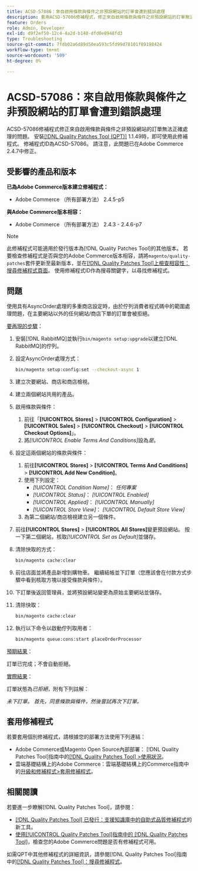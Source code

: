 ```yaml
---
title: ACSD-57086：來自啟用條款與條件之非預設網站的訂單會遭到錯誤處理
description: 套用ACSD-57086修補程式，修正來自啟用條款與條件之非預設網站的訂單無法正確處理的Adobe Commerce問題。
feature: Orders
role: Admin, Developer
exl-id: d9f2ef50-12c4-4a2d-b140-dfd0e8948fd3
type: Troubleshooting
source-git-commit: 7fdb02a6d89d50ea593c5fd99d78101f89198424
workflow-type: tm+mt
source-wordcount: '509'
ht-degree: 0%

---
```


# ACSD-57086：來自啟用條款與條件之非預設網站的訂單會遭到錯誤處理

ACSD-57086修補程式修正來自啟用條款與條件之非預設網站的訂單無法正確處理的問題。 安裝[[!DNL Quality Patches Tool (QPT)]](https://experienceleague.adobe.com/en/docs/commerce-operations/tools/quality-patches-tool/quality-patches-tool-to-self-serve-quality-patches) 1.1.49時，即可使用此修補程式。 修補程式ID為ACSD-57086。 請注意，此問題已在Adobe Commerce 2.4.7中修正。

## 受影響的產品和版本

**已為Adobe Commerce版本建立修補程式：**

* Adobe Commerce （所有部署方法） 2.4.5-p5

**與Adobe Commerce版本相容：**

* Adobe Commerce （所有部署方法） 2.4.3 - 2.4.6-p7

>[!NOTE]
>
>此修補程式可能適用於發行版本為[!DNL Quality Patches Tool]的其他版本。 若要檢查修補程式是否與您的Adobe Commerce版本相容，請將`magento/quality-patches`套件更新至最新版本，並在[[!DNL Quality Patches Tool]上檢查相容性：搜尋修補程式頁面](https://experienceleague.adobe.com/tools/commerce-quality-patches/index.html)。 使用修補程式ID作為搜尋關鍵字，以尋找修補程式。

## 問題

使用具有AsyncOrder處理的多重商店設定時，由於佇列消費者程式碼中的範圍處理問題，在主要網站以外的任何網站/商店下單的訂單會被拒絕。

<u>要再現的步驟</u>：

1. 安裝[!DNL RabbitMQ]並執行`bin/magento setup:upgrade`以建立[!DNL RabbitMQ]的佇列。
1. 設定AsyncOrder處理方式：

   ```bash
   bin/magento setup:config:set --checkout-async 1
   ```

1. 建立次要網站、商店和商店檢視。
1. 建立兩個網站共用的產品。
1. 啟用條款與條件：
   1. 前往「**[!UICONTROL Stores]** > **[!UICONTROL Configuration]** > **[!UICONTROL Sales]** > **[!UICONTROL Checkout]** > **[!UICONTROL Checkout Options]**」。
   1. 將&#x200B;*[!UICONTROL Enable Terms And Conditions]*&#x200B;設為&#x200B;*是*。
1. 設定這兩個網站的條款與條件：
   1. 前往&#x200B;**[!UICONTROL Stores]** > **[!UICONTROL Terms And Conditions]** > **[!UICONTROL Add New Condition]**。
   1. 使用下列設定：
      * *[!UICONTROL Condition Name]*： *任何專案*
      * *[!UICONTROL Status]*： *[!UICONTROL Enabled]*
      * *[!UICONTROL Applied]*： *[!UICONTROL Manually]*
      * *[!UICONTROL Store View]*： *[!UICONTROL Default Store View]*
   1. 為第二個網站/商店檢視建立另一個條件。
1. 前往&#x200B;**[!UICONTROL Stores]** > **[!UICONTROL All Stores]**&#x200B;變更預設網站。 按一下第二個網站，核取&#x200B;*[!UICONTROL Set as Default]*&#x200B;並儲存。
1. 清除快取的方式：

   ```bash
   bin/magento cache:clear
   ```

1. 前往店面並將產品新增到購物車。 繼續結帳並下訂單（您應該會在付款方式步驟中看到核取方塊以接受條款與條件）。
1. 下訂單後返回管理員，並將預設網站變更為原始主要網站並儲存。
1. 清除快取：

   ```bash
   bin/magento cache:clear
   ```

1. 執行以下命令以啟動佇列取用者：

   ```bash
   bin/magento queue:cons:start placeOrderProcessor
   ```

<u>預期結果</u>：

訂單已完成；不會自動拒絕。

<u>實際結果</u>：

訂單狀態為&#x200B;*已拒絕*，附有下列註解：

*未下訂單。 首先，同意條款與條件，然後嘗試再次下訂單。*

## 套用修補程式

若要套用個別修補程式，請根據您的部署方法使用下列連結：

* Adobe Commerce或Magento Open Source內部部署： [!DNL Quality Patches Tool]指南中的[[!DNL Quality Patches Tool] >使用狀況](/help/tools/quality-patches-tool/usage.md)。
* 雲端基礎結構上的Adobe Commerce：雲端基礎結構上的Commerce指南中的[升級和修補程式>套用修補程式](https://experienceleague.adobe.com/docs/commerce-cloud-service/user-guide/develop/upgrade/apply-patches.html)。

## 相關閱讀

若要進一步瞭解[!DNL Quality Patches Tool]，請參閱：

* [[!DNL Quality Patches Tool] 已發行：支援知識庫中的自助式品質修補程式](https://experienceleague.adobe.com/en/docs/commerce-operations/tools/quality-patches-tool/quality-patches-tool-to-self-serve-quality-patches)的新工具。
* [使用[!UICONTROL Quality Patches Tool]指南中的 [!DNL Quality Patches Tool]](/help/tools/quality-patches-tool/patches-available-in-qpt/check-patch-for-magento-issue-with-magento-quality-patches.md)，檢查您的Adobe Commerce問題是否有修補程式可用。


如需QPT中其他修補程式的詳細資訊，請參閱[!DNL Quality Patches Tool]指南中的[[!DNL Quality Patches Tool]：搜尋修補程式](https://experienceleague.adobe.com/tools/commerce-quality-patches/index.html)。
